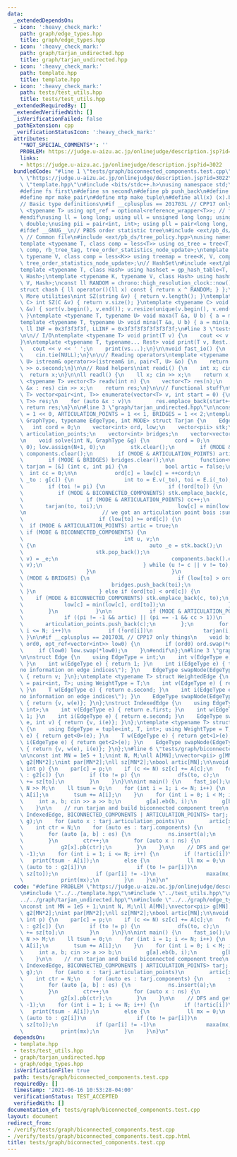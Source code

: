 ```yaml
---
data:
  _extendedDependsOn:
  - icon: ':heavy_check_mark:'
    path: graph/edge_types.hpp
    title: graph/edge_types.hpp
  - icon: ':heavy_check_mark:'
    path: graph/tarjan_undirected.hpp
    title: graph/tarjan_undirected.hpp
  - icon: ':heavy_check_mark:'
    path: template.hpp
    title: template.hpp
  - icon: ':heavy_check_mark:'
    path: tests/test_utils.hpp
    title: tests/test_utils.hpp
  _extendedRequiredBy: []
  _extendedVerifiedWith: []
  _isVerificationFailed: false
  _pathExtension: cpp
  _verificationStatusIcon: ':heavy_check_mark:'
  attributes:
    '*NOT_SPECIAL_COMMENTS*': ''
    PROBLEM: https://judge.u-aizu.ac.jp/onlinejudge/description.jsp?id=3022
    links:
    - https://judge.u-aizu.ac.jp/onlinejudge/description.jsp?id=3022
  bundledCode: "#line 1 \"tests/graph/biconnected_components.test.cpp\"\n#define PROBLEM\
    \ \"https://judge.u-aizu.ac.jp/onlinejudge/description.jsp?id=3022\"\n#line 2\
    \ \"template.hpp\"\n#include <bits/stdc++.h>\nusing namespace std;\n\n// Defines\n\
    #define fs first\n#define sn second\n#define pb push_back\n#define eb emplace_back\n\
    #define mpr make_pair\n#define mtp make_tuple\n#define all(x) (x).begin(), (x).end()\n\
    // Basic type definitions\n#if __cplusplus == 201703L // CPP17 only things\ntemplate\
    \ <typename T> using opt_ref = optional<reference_wrapper<T>>; // for some templates\n\
    #endif\nusing ll = long long; using ull = unsigned long long; using ld = long\
    \ double;\nusing pii = pair<int, int>; using pll = pair<long long, long long>;\n\
    #ifdef __GNUG__\n// PBDS order statistic tree\n#include <ext/pb_ds/assoc_container.hpp>\
    \ // Common file\n#include <ext/pb_ds/tree_policy.hpp>\nusing namespace __gnu_pbds;\n\
    template <typename T, class comp = less<T>> using os_tree = tree<T, null_type,\
    \ comp, rb_tree_tag, tree_order_statistics_node_update>;\ntemplate <typename K,\
    \ typename V, class comp = less<K>> using treemap = tree<K, V, comp, rb_tree_tag,\
    \ tree_order_statistics_node_update>;\n// HashSet\n#include <ext/pb_ds/assoc_container.hpp>\n\
    template <typename T, class Hash> using hashset = gp_hash_table<T, null_type,\
    \ Hash>;\ntemplate <typename K, typename V, class Hash> using hashmap = gp_hash_table<K,\
    \ V, Hash>;\nconst ll RANDOM = chrono::high_resolution_clock::now().time_since_epoch().count();\n\
    struct chash { ll operator()(ll x) const { return x ^ RANDOM; } };\n#endif\n//\
    \ More utilities\nint SZ(string &v) { return v.length(); }\ntemplate <typename\
    \ C> int SZ(C &v) { return v.size(); }\ntemplate <typename C> void UNIQUE(vector<C>\
    \ &v) { sort(v.begin(), v.end()); v.resize(unique(v.begin(), v.end()) - v.begin());\
    \ }\ntemplate <typename T, typename U> void maxa(T &a, U b) { a = max(a, b); }\n\
    template <typename T, typename U> void mina(T &a, U b) { a = min(a, b); }\nconst\
    \ ll INF = 0x3f3f3f3f, LLINF = 0x3f3f3f3f3f3f3f3f;\n#line 3 \"tests/test_utils.hpp\"\
    \n\n// I/O\ntemplate <typename T> void print(T v) {\n    cout << v << '\\n';\n\
    }\n\ntemplate <typename T, typename... Rest> void print(T v, Rest... vs) {\n \
    \   cout << v << ' ';\n    print(vs...);\n}\n\nvoid fast_io() {\n    ios_base::sync_with_stdio(false);\n\
    \    cin.tie(NULL);\n}\n\n// Reading operators\ntemplate <typename T, typename\
    \ U> istream& operator>>(istream& in, pair<T, U> &o) {\n    return in >> o.first\
    \ >> o.second;\n}\n\n// Read helpers\nint readi() {\n    int x; cin >> x;\n  \
    \  return x;\n}\n\nll readl() {\n    ll x; cin >> x;\n    return x;\n}\n\ntemplate\
    \ <typename T> vector<T> readv(int n) {\n    vector<T> res(n);\n    for (auto\
    \ &x : res) cin >> x;\n    return res;\n}\n\n// Functional stuff\ntemplate <typename\
    \ T> vector<pair<int, T>> enumerate(vector<T> v, int start = 0) {\n    vector<pair<int,\
    \ T>> res;\n    for (auto &x : v)\n        res.emplace_back(start++, x);\n   \
    \ return res;\n}\n\n#line 3 \"graph/tarjan_undirected.hpp\"\n\nconst int BICONNECTED_COMPONENTS\
    \ = 1 << 0, ARTICULATION_POINTS = 1 << 1, BRIDGES = 1 << 2;\ntemplate <typename\
    \ GraphType, typename EdgeType, int MODE> struct Tarjan {\n    EdgeType E;\n \
    \   int cord = 0;\n    vector<int> ord, low;\n    vector<pii> stk;\n\n    vector<int>\
    \ articulation_points;\n    vector<int> bridges;\n    vector<vector<pii>> components;\n\
    \n    void solve(int N, GraphType &g) {\n        cord = 0;\n        ord.assign(N+1,\
    \ 0); low.assign(N+1, 0);\n        stk.clear();\n        if (MODE & BICONNECTED_COMPONENTS)\
    \ components.clear();\n        if (MODE & ARTICULATION_POINTS) articulation_points.clear();\n\
    \        if (MODE & BRIDGES) bridges.clear();\n\n        function<void(int, int)>\
    \ tarjan = [&] (int c, int pi) {\n            bool artic = false;\n          \
    \  int cc = 0;\n\n            ord[c] = low[c] = ++cord;\n            for (auto\
    \ _to : g[c]) {\n                int to = E.v(_to), toi = E.i(_to);\n        \
    \        if (toi != pi) {\n                    if (!ord[to]) {\n             \
    \           if (MODE & BICONNECTED_COMPONENTS) stk.emplace_back(c, to);\n    \
    \                    if (MODE & ARTICULATION_POINTS) cc++;\n                 \
    \       tarjan(to, toi);\n                        low[c] = min(low[c], low[to]);\n\
    \n                        // we got an articulation point bois :sunglasses:\n\
    \                        if (low[to] >= ord[c]) {\n                          \
    \  if (MODE & ARTICULATION_POINTS) artic = true;\n                           \
    \ if (MODE & BICONNECTED_COMPONENTS) {\n                                components.push_back(vector<pii>());\n\
    \                                int u, v;\n                                do\
    \ {\n                                    auto _e = stk.back();\n             \
    \                       stk.pop_back();\n                                    tie(u,\
    \ v) = _e;\n                                    components.back().emplace_back(u,\
    \ v);\n                                } while (u != c || v != to);\n        \
    \                    }\n                        }\n                        if\
    \ (MODE & BRIDGES) {\n                            if (low[to] > ord[c])\n    \
    \                            bridges.push_back(toi);\n                       \
    \ }\n                    } else if (ord[to] < ord[c]) {\n                    \
    \    if (MODE & BICONNECTED_COMPONENTS) stk.emplace_back(c, to);\n           \
    \             low[c] = min(low[c], ord[to]);\n                    }\n        \
    \        }\n            }\n\n            if (MODE & ARTICULATION_POINTS)\n   \
    \             if ((pi != -1 && artic) || (pi == -1 && cc > 1))\n             \
    \       articulation_points.push_back(c);\n        };\n        for (int i = 1;\
    \ i <= N; i++)\n            if (!ord[i])\n                tarjan(i, -1);\n   \
    \ }\n\n#if __cplusplus == 201703L // CPP17 only things\n    void bind(opt_ref<vector<int>>\
    \ ord0, opt_ref<vector<int>> low0) {\n        if (ord0) ord.swap(*ord0);\n   \
    \     if (low0) low.swap(*low0);\n    }\n#endif\n};\n#line 3 \"graph/edge_types.hpp\"\
    \n\nstruct Edge {\n    using EdgeType = int;\n    int v(EdgeType e) { return e;\
    \ }\n    int w(EdgeType e) { return 1; }\n    int i(EdgeType e) { throw domain_error(\"\
    no information on edge indices\"); }\n    EdgeType swapNode(EdgeType e, int v)\
    \ { return v; }\n};\ntemplate <typename T> struct WeightedEdge {\n    using EdgeType\
    \ = pair<int, T>; using WeightType = T;\n    int v(EdgeType e) { return e.first;\
    \ }\n    T w(EdgeType e) { return e.second; }\n    int i(EdgeType e) { throw domain_error(\"\
    no information on edge indices\"); }\n    EdgeType swapNode(EdgeType e, int v)\
    \ { return {v, w(e)}; }\n};\nstruct IndexedEdge {\n    using EdgeType = pair<int,\
    \ int>;\n    int v(EdgeType e) { return e.first; }\n    int w(EdgeType e) { return\
    \ 1; }\n    int i(EdgeType e) { return e.second; }\n    EdgeType swapNode(EdgeType\
    \ e, int v) { return {v, i(e)}; }\n};\ntemplate <typename T> struct WeightedIndexedEdge\
    \ {\n    using EdgeType = tuple<int, T, int>; using WeightType = T;\n    int v(EdgeType\
    \ e) { return get<0>(e); }\n    T w(EdgeType e) { return get<1>(e); }\n    int\
    \ i(EdgeType e) { return get<2>(e); }\n    EdgeType swapNode(EdgeType e, int v)\
    \ { return {v, w(e), i(e)}; }\n};\n#line 6 \"tests/graph/biconnected_components.test.cpp\"\
    \n\nconst int MN = 1e5 + 1;\nint N, M;\nll A[MN];\nvector<pii> g[MN];\n\nvector<int>\
    \ g2[MN*2];\nint par[MN*2];\nll sz[MN*2];\nbool artic[MN];\n\nvoid dfs(int c,\
    \ int p) {\n    par[c] = p;\n    if (c <= N) sz[c] += A[c];\n    for (auto to\
    \ : g2[c]) {\n        if (to != p) {\n            dfs(to, c);\n            sz[c]\
    \ += sz[to];\n        }\n    }\n}\n\nint main() {\n    fast_io();\n    cin >>\
    \ N >> M;\n    ll tsum = 0;\n    for (int i = 1; i <= N; i++) {\n        cin >>\
    \ A[i];\n        tsum += A[i];\n    }\n    for (int i = 0; i < M; i++) {\n   \
    \     int a, b; cin >> a >> b;\n        g[a].eb(b, i);\n        g[b].eb(a, i);\n\
    \    }\n\n    // run tarjan and build biconnected component tree\n    Tarjan<vector<pii>[MN],\
    \ IndexedEdge, BICONNECTED_COMPONENTS | ARTICULATION_POINTS> tarj; tarj.solve(N,\
    \ g);\n    for (auto x : tarj.articulation_points)\n        artic[x] = true;\n\
    \    int ctr = N;\n    for (auto es : tarj.components) {\n        set<int> ns;\n\
    \        for (auto [a, b] : es) {\n            ns.insert(a);\n            ns.insert(b);\n\
    \        }\n        ctr++;\n        for (auto x : ns) {\n            g2[ctr].pb(x);\n\
    \            g2[x].pb(ctr);\n        }\n    }\n\n    // DFS and get ans\n    dfs(1,\
    \ -1);\n    for (int i = 1; i <= N; i++) {\n        if (!artic[i])\n         \
    \   print(tsum - A[i]);\n        else {\n            ll mx = 0;\n            for\
    \ (auto to : g2[i])\n                if (to != par[i])\n                    maxa(mx,\
    \ sz[to]);\n            if (par[i] != -1)\n                maxa(mx, tsum-sz[i]);\n\
    \            print(mx);\n        }\n    }\n}\n"
  code: "#define PROBLEM \"https://judge.u-aizu.ac.jp/onlinejudge/description.jsp?id=3022\"\
    \n#include \"../../template.hpp\"\n#include \"../test_utils.hpp\"\n#include \"\
    ../../graph/tarjan_undirected.hpp\"\n#include \"../../graph/edge_types.hpp\"\n\
    \nconst int MN = 1e5 + 1;\nint N, M;\nll A[MN];\nvector<pii> g[MN];\n\nvector<int>\
    \ g2[MN*2];\nint par[MN*2];\nll sz[MN*2];\nbool artic[MN];\n\nvoid dfs(int c,\
    \ int p) {\n    par[c] = p;\n    if (c <= N) sz[c] += A[c];\n    for (auto to\
    \ : g2[c]) {\n        if (to != p) {\n            dfs(to, c);\n            sz[c]\
    \ += sz[to];\n        }\n    }\n}\n\nint main() {\n    fast_io();\n    cin >>\
    \ N >> M;\n    ll tsum = 0;\n    for (int i = 1; i <= N; i++) {\n        cin >>\
    \ A[i];\n        tsum += A[i];\n    }\n    for (int i = 0; i < M; i++) {\n   \
    \     int a, b; cin >> a >> b;\n        g[a].eb(b, i);\n        g[b].eb(a, i);\n\
    \    }\n\n    // run tarjan and build biconnected component tree\n    Tarjan<vector<pii>[MN],\
    \ IndexedEdge, BICONNECTED_COMPONENTS | ARTICULATION_POINTS> tarj; tarj.solve(N,\
    \ g);\n    for (auto x : tarj.articulation_points)\n        artic[x] = true;\n\
    \    int ctr = N;\n    for (auto es : tarj.components) {\n        set<int> ns;\n\
    \        for (auto [a, b] : es) {\n            ns.insert(a);\n            ns.insert(b);\n\
    \        }\n        ctr++;\n        for (auto x : ns) {\n            g2[ctr].pb(x);\n\
    \            g2[x].pb(ctr);\n        }\n    }\n\n    // DFS and get ans\n    dfs(1,\
    \ -1);\n    for (int i = 1; i <= N; i++) {\n        if (!artic[i])\n         \
    \   print(tsum - A[i]);\n        else {\n            ll mx = 0;\n            for\
    \ (auto to : g2[i])\n                if (to != par[i])\n                    maxa(mx,\
    \ sz[to]);\n            if (par[i] != -1)\n                maxa(mx, tsum-sz[i]);\n\
    \            print(mx);\n        }\n    }\n}\n"
  dependsOn:
  - template.hpp
  - tests/test_utils.hpp
  - graph/tarjan_undirected.hpp
  - graph/edge_types.hpp
  isVerificationFile: true
  path: tests/graph/biconnected_components.test.cpp
  requiredBy: []
  timestamp: '2021-06-16 10:53:28-04:00'
  verificationStatus: TEST_ACCEPTED
  verifiedWith: []
documentation_of: tests/graph/biconnected_components.test.cpp
layout: document
redirect_from:
- /verify/tests/graph/biconnected_components.test.cpp
- /verify/tests/graph/biconnected_components.test.cpp.html
title: tests/graph/biconnected_components.test.cpp
---
```

